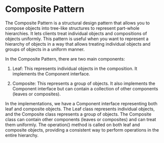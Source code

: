 # Composite Pattern

The Composite Pattern is a structural design pattern that allows you to compose objects into tree-like structures to represent part-whole hierarchies. It lets clients treat individual objects and compositions of objects uniformly. This pattern is useful when you want to represent a hierarchy of objects in a way that allows treating individual objects and groups of objects in a uniform manner.

In the Composite Pattern, there are two main components:

1. Leaf: This represents individual objects in the composition. It implements the Component interface.

2. Composite: This represents a group of objects. It also implements the Component interface but can contain a collection of other components (leaves or composites).


In the implementations, we have a Component interface representing both leaf and composite objects. The Leaf class represents individual objects, and the Composite class represents a group of objects. The Composite class can contain other components (leaves or composites) and can treat them uniformly. The operation() method is called on both leaf and composite objects, providing a consistent way to perform operations in the entire hierarchy.